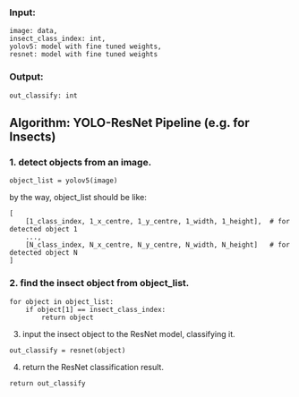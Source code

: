 ### Input:
```
image: data,  
insect_class_index: int,  
yolov5: model with fine tuned weights,  
resnet: model with fine tuned weights  
```

### Output:
```
out_classify: int
```

## Algorithm: YOLO-ResNet Pipeline (e.g. for Insects)
### 1. detect objects from an image.
```
object_list = yolov5(image)
```

by the way, object_list should be like:
```
[
    [1_class_index, 1_x_centre, 1_y_centre, 1_width, 1_height],  # for detected object 1
    ...,
    [N_class_index, N_x_centre, N_y_centre, N_width, N_height]   # for detected object N
]
```

### 2. find the insect object from object_list.
```
for object in object_list:
    if object[1] == insect_class_index:
        return object
```

3. input the insect object to the ResNet model, classifying it.
```
out_classify = resnet(object)
```

4. return the ResNet classification result.
```
return out_classify
```
